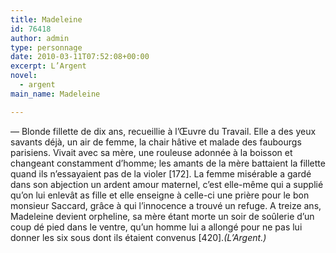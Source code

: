 ```yaml
---
title: Madeleine
id: 76418
author: admin
type: personnage
date: 2010-03-11T07:52:08+00:00
excerpt: L’Argent
novel:
  - argent
main_name: Madeleine

---
```

— Blonde fillette de dix ans, recueillie à l’Œuvre du Travail. Elle a des yeux savants déjà, un air de femme, la chair hâtive et malade des faubourgs parisiens. Vivait avec sa mère, une rouleuse adonnée à la boisson et changeant constamment d’homme; les amants de la mère battaient la fillette quand ils n’essayaient pas de la violer [172]. La femme misérable a gardé dans son abjection un ardent amour maternel, c’est elle-même qui a supplié qu’on lui enlevât as fille et elle enseigne à celle-ci une prière pour le bon monsieur Saccard, grâce à qui l’innocence a trouvé un refuge. A treize ans, Madeleine devient orpheline, sa mère étant morte un soir de soûlerie d’un coup dé pied dans le ventre, qu’un homme lui a allongé pour ne pas lui donner les six sous dont ils étaient convenus [420]._(L’Argent.)_